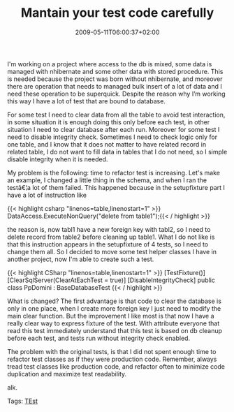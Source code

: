 ﻿---
title: "Mantain your test code carefully"
description: ""
date: 2009-05-11T06:00:37+02:00
draft: false
tags: [Testing]
categories: [Testing]
---
I'm working on a project where access to the db is mixed, some data is managed with nhibernate and some other data with stored procedure. This is needed because the project was born without nhibernate, and moreover there are operation that needs to managed bulk insert of a lot of data and I need these operation to be superquick. Despite the reason why I’m working this way I have a lot of test that are bound to database.

For some test I need to clear data from all the table to avoid test interaction, in some situation it is enough doing this only before each test, in other situation I need to clear database after each run. Moreover for some test I need to disable integrity check. Sometimes I need to check logic only for one table, and I know that it does not matter to have related record in related table, I do not want to fill data in tables that I do not need, so I simple disable integrity when it is needed.

My problem is the following: time to refactor test is increasing. Let's make an example, I changed a little thing in the schema, and when I ran the testâ€¦a lot of them failed. This happened because in the setupfixture part I have a lot of instruction like

{{< highlight csharp "linenos=table,linenostart=1" >}}
DataAccess.ExecuteNonQuery("delete from table1");{{< / highlight >}}

<!-- Code inserted with Steve Dunn's Windows Live Writer Code Formatter Plugin.  http://dunnhq.com -->

the reason is, now tabl1 have a new foreign key with tabl2, so I need to delete record from table2 before cleaning up table1. What I do not like is that this instruction appears in the setupfixture of 4 tests, so I need to change them all. So I decided to move some test helper classes I have in another project, now I'm able to create such a test.

{{< highlight CSharp "linenos=table,linenostart=1" >}}
    [TestFixture()]
    [ClearSqlServer(ClearAtEachTest = true)]
    [DisableIntegrityCheck]
    public class PpDomini : BaseDatabaseTest  {{< / highlight >}}

<!-- Code inserted with Steve Dunn's Windows Live Writer Code Formatter Plugin.  http://dunnhq.com -->

What is changed? The first advantage is that code to clear the database is only in one place, when I create more foreign key I just need to modify the main clear function. But the improvement I like most is that now I have a really clear way to express fixture of the test. With attribute everyone that read this test immediately understand that this test is based on db cleanup before each test, and tests run without integrity check enabled.

The problem with the original tests, is that I did not spent enough time to refactor test classes as if they were production code. Remember, always tread test classes like production code, and refactor often to minimize code duplication and maximize test readability.

alk.

Tags: [TEst](http://technorati.com/tag/TEst)
